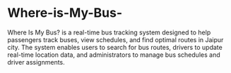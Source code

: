 # Where-is-My-Bus-
Where Is My Bus? is a real-time bus tracking system designed to help passengers track buses, view schedules, and find optimal routes in Jaipur city. The system enables users to search for bus routes, drivers to update real-time location data, and administrators to manage bus schedules and driver assignments.
